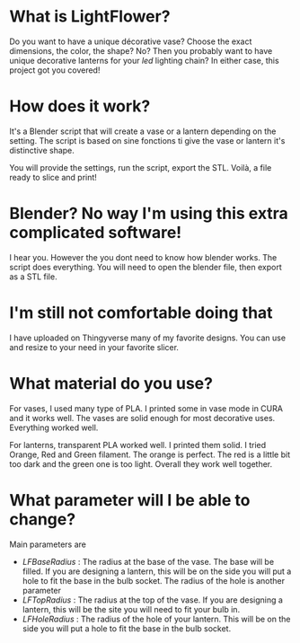 # What is LightFlower?
Do you want to have a unique décorative vase? Choose the exact dimensions, the color, the shape?
No?
Then you probably want to have unique decorative lanterns for your *led* lighting chain?
In either case, this project got you covered!
# How does it work?
It's a Blender script that will create a vase or a lantern depending on the setting. The script is based on sine fonctions ti give the vase or lantern it's distinctive shape.

You will provide the settings, run the script, export the STL. Voilà, a file ready to slice and print!
# Blender? No way I'm using this extra complicated software!
I hear you. However the you dont need to know how blender works. The script does everything. You will need to open the blender file, then export as a STL file.
# I'm still not comfortable doing that
I have uploaded on Thingyverse many of my favorite designs. You can use and resize to your need in your favorite slicer.
# What material do you use?
For vases, I used many type of PLA. I printed some in vase mode in CURA and it works well. The vases are solid enough for most decorative uses. Everything worked well.

For lanterns, transparent PLA worked well. I printed them solid. I tried Orange, Red and Green filament. The orange is perfect. The red is a little bit too dark and the green one is too light. Overall they work well together.

# What parameter will I be able to change?
Main parameters are
- *LFBaseRadius* : The radius at the base of the vase. The base will be filled. If you are designing a lantern, this will be on the side you will put a hole to fit the base in the bulb socket. The radius of the hole is another parameter
- *LFTopRadius* : The radius at the top of the vase. If you are designing a lantern, this will be the site you will need to fit your bulb in.
- *LFHoleRadius* : The radius of the hole of your lantern. This will be on the side you will put a hole to fit the base in the bulb socket.